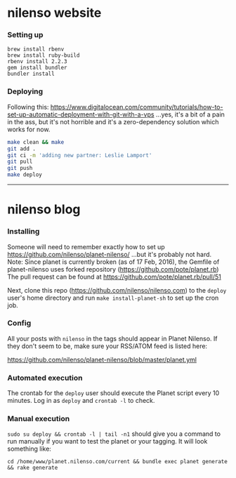 # nilenso website

### Setting up

```
brew install rbenv
brew install ruby-build
rbenv install 2.2.3
gem install bundler
bundler install
```

### Deploying

Following this: https://www.digitalocean.com/community/tutorials/how-to-set-up-automatic-deployment-with-git-with-a-vps ...yes, it's a bit of a pain in the ass, but it's not horrible and it's a zero-dependency solution which works for now.

```sh
make clean && make
git add .
git ci -m 'adding new partner: Leslie Lamport'
git pull
git push
make deploy
```

---

# nilenso blog

### Installing

Someone will need to remember exactly how to set up https://github.com/nilenso/planet-nilenso/ ...but it's probably not hard.
Note: Since planet is currently broken (as of 17 Feb, 2016), the Gemfile of planet-nilenso uses forked repository (https://github.com/pote/planet.rb)
The pull request can be found at https://github.com/pote/planet.rb/pull/51 

Next, clone this repo (https://github.com/nilenso/nilenso.com) to the `deploy` user's home directory and run `make install-planet-sh` to set up the cron job.

### Config

All your posts with `nilenso` in the tags should appear in Planet Nilenso. If they don't seem to be, make sure your RSS/ATOM feed is listed here:

https://github.com/nilenso/planet-nilenso/blob/master/planet.yml

### Automated execution

The crontab for the `deploy` user should execute the Planet script every 10 minutes. Log in as `deploy` and `crontab -l` to check.

### Manual execution

`sudo su deploy && crontab -l | tail -n1` should give you a command to run manually if you want to test the planet or your tagging. It will look something like:

```cd /home/www/planet.nilenso.com/current && bundle exec planet generate && rake generate```
